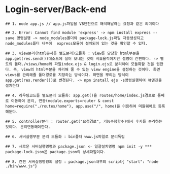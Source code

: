 # Login-server/Back-end

    ## 1. node app.js // app.js파일을 V8엔진으로 해석해달라는 요청과 같은 의미이다

    ## 2. Error: Cannot find module 'express' -> npm install express --save 명령실행 -> node_modules폴더와 package-lock.js파일 자동생성되고 node_modules폴더 내부에  express모듈이 설치되어 있는 것을 확인할 수 있다.

    ## 3. view분리(html문서를 별도분리)모듈화 : view를 담당할 html부분을 app.get(res.send())메소드에 실어 보내는 것이 비효율적이지만 설명이 간편하다. -> 별도의 폴더./views/home와 파일index.ejs & login.ejs로 분리하여 모듈화할 것을 권한다. 즉, view의 html부분을 처리해 줄 수 있는 view engine을 설정하는 것이다. 화면views를 관리해줄 폴더경로를 지정하는 방식이다. 화면을 뿌리는 방식이 app.get(res.render())로 변경된다. -> npm install ejs -s명령실행하여 뷰엔진을 설치한다

    ## 4. 라우팅코드를 별도분리 모듈화: app.get()을 routes/home/index.js경로로 통째로 이동하여 분리, 연동(module.exports=router & const home=require("./routes/home"), app.use("/", home)을 이용하여 미들웨어로 등록해둔다.

    ## 5. controller분리 : router.get("요청경로", 기능수행함수)에서 후자를 분리하는 것이다. 분리연동해야한다. 
   
    ## 6. 서버실행부분 분리 모듈화 : bin폴더 www.js파일로 분리독립
   
    ## 7. 새로운 서버실행명령과 package.json <- 일괄설치명령 npm init -y *** package-lock.json은 package.json의 상세파일이다.
   
    ## 8. 간편 서버실행명령의 설정 : package.json내부의 script{ "start": "node ./bin/www.js"}
